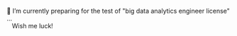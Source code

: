 
🌱 I’m currently preparing for the test of "big data analytics engineer license" ...<br>
&nbsp;&nbsp; Wish me luck!

